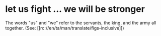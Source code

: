 # let us fight ... we will be stronger

The words "us" and "we" refer to the servants, the king, and the army all together. (See: [[rc://en/ta/man/translate/figs-inclusive]])

